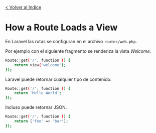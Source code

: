 [< Volver al Indice](/readme.md)

# How a Route Loads a View

En Laravel las rutas se configuran en el archivo `routes/web.php`.

Por ejemplo con el siguiente fragmento se renderiza la vista _Welcome_.

```bash
Route::get('/', function () {
    return view('welcome');
});
```

Laravel puede retornar cualquier tipo de contenido.

```bash
Route::get('/', function () {
    return 'Hello World';
});
```

Incluso puede retornar JSON.

```bash
Route::get('/', function () {
    return ['foo' => 'bar'];
});
```